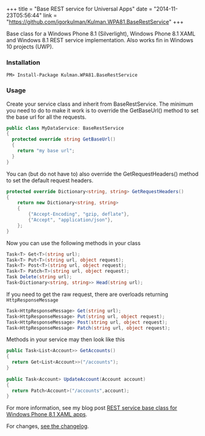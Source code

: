 +++
title = "Base REST service for Universal Apps"
date = "2014-11-23T05:56:44"
link = "https://github.com/igorkulman/Kulman.WPA81.BaseRestService"
+++

Base class for a Windows Phone 8.1 (Silverlight), Windows Phone 8.1 XAML and Windows 8.1 REST service implementation. Also works fin in Windows 10 projects (UWP).

### Installation

	PM> Install-Package Kulman.WPA81.BaseRestService
	
### Usage

Create your service class and inherit from BaseRestService. The minimum you need to do to make it work is to override the GetBaseUrl() method to set the base url for all the requests.

```csharp
public class MyDataService: BaseRestService
{
  protected override string GetBaseUrl()
  {
    return "my base url";
  }
}
```  
  
You can (but do not have to) also override the GetRequestHeaders() method to set the default request headers.
  
```csharp  
protected override Dictionary<string, string> GetRequestHeaders()
{
    return new Dictionary<string, string>
    {
        {"Accept-Encoding", "gzip, deflate"},
        {"Accept", "application/json"},
    };
}
```

Now you can use the following methods in your class

```csharp
Task<T> Get<T>(string url);
Task<T> Put<T>(string url, object request);
Task<T> Post<T>(string url, object request);
Task<T> Patch<T>(string url, object request);
Task Delete(string url);
Task<Dictionary<string, string>> Head(string url);
```

<!--more-->

If you need to get the raw request, there are overloads returning `HttpResponseMessage`

```csharp
Task<HttpResponseMessage> Get(string url);
Task<HttpResponseMessage> Put(string url, object request);
Task<HttpResponseMessage> Post(string url, object request);
Task<HttpResponseMessage> Patch(string url, object request);
```

Methods in your service may then look like this

```csharp
public Task<List<Account>> GetAccounts()
{
  return Get<List<Account>>("/accounts");
}
 
public Task<Account> UpdateAccount(Account account)
{
  return Patch<Account>("/accounts",account);
}
```

For more information, see my blog post [REST service base class for Windows Phone 8.1 XAML apps](http://blog.kulman.sk/rest-service-base-class-for-windows-phone-8-1-xaml-apps/).

For changes, [see the changelog](https://github.com/igorkulman/Kulman.WPA81.BaseRestService/blob/master/CHANGELOG.md).
